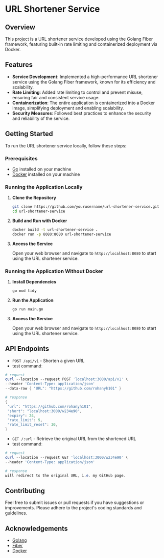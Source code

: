# URL Shortener Service

## Overview

This project is a URL shortener service developed using the Golang Fiber framework, featuring built-in rate limiting and containerized deployment via Docker.

## Features

- **Service Development**: Implemented a high-performance URL shortener service using the Golang Fiber framework, known for its efficiency and scalability.
- **Rate Limiting**: Added rate limiting to control and prevent misuse, ensuring fair and consistent service usage.
- **Containerization**: The entire application is containerized into a Docker image, simplifying deployment and enabling scalability.
- **Security Measures**: Followed best practices to enhance the security and reliability of the service.

## Getting Started

To run the URL shortener service locally, follow these steps:

### Prerequisites

- [Go](https://golang.org/doc/install) installed on your machine
- [Docker](https://docs.docker.com/get-docker/) installed on your machine

### Running the Application Locally

1. **Clone the Repository**

    ```bash
    git clone https://github.com/yourusername/url-shortener-service.git
    cd url-shortener-service
    ```

2. **Build and Run with Docker**

    ```bash
    docker build -t url-shortener-service .
    docker run -p 8080:8080 url-shortener-service
    ```

3. **Access the Service**

    Open your web browser and navigate to `http://localhost:8080` to start using the URL shortener service.

### Running the Application Without Docker

1. **Install Dependencies**

    ```bash
    go mod tidy
    ```

2. **Run the Application**

    ```bash
    go run main.go
    ```

3. **Access the Service**

    Open your web browser and navigate to `http://localhost:8080` to start using the URL shortener service.

## API Endpoints

- `POST /api/v1` - Shorten a given URL
- test command:
```powershell
# request
curl --location --request POST 'localhost:3000/api/v1' \
--header 'Content-Type: application/json'
--data-raw { "URL": "https://github.com/rohanyh101" }

# response
{
 "url": "https://github.com/rohanyh101",
 "short": "localhost:3000/w234e90",
 "expiry": 24,
 "rate_limit": 9,
 "rate_limit_reset": 30,
}
```

- `GET /:url` - Retrieve the original URL from the shortened URL
- test command:
```powershell
# request
curl --location --request GET 'localhost:3000/w234e90' \
--header 'Content-Type: application/json'

# response
will redirect to the original URL, i.e. my GitHub page.
```

## Contributing

Feel free to submit issues or pull requests if you have suggestions or improvements. Please adhere to the project's coding standards and guidelines.

## Acknowledgements

- [Golang](https://golang.org/)
- [Fiber](https://gofiber.io/)
- [Docker](https://www.docker.com/)

